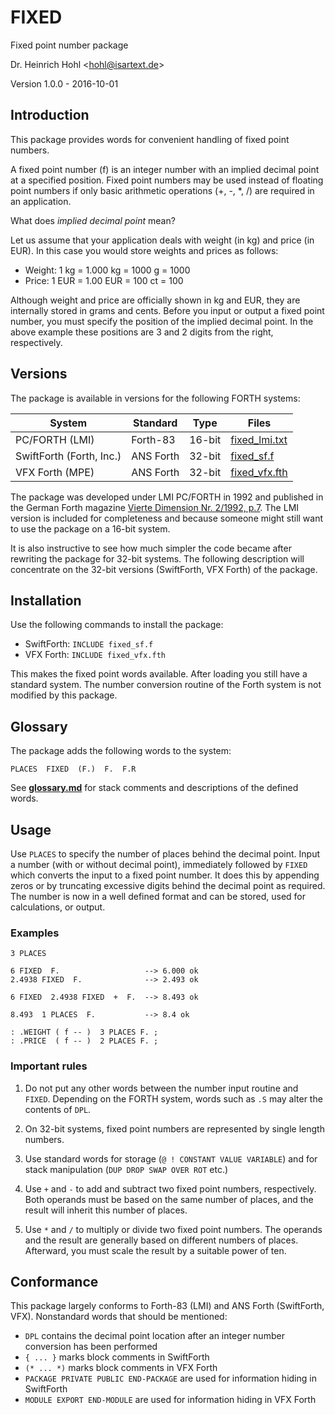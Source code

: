 # FIXED

Fixed point number package

Dr. Heinrich Hohl <<hohl@isartext.de>>

Version 1.0.0 - 2016-10-01

## Introduction

This package provides words for convenient handling of fixed point numbers.

A fixed point number (f) is an integer number with an implied decimal point at a specified position. Fixed point numbers may be used instead of floating point numbers if only basic arithmetic operations (+, -, \*, /) are required in an application.

What does *implied decimal point* mean?

Let us assume that your application deals with weight (in kg) and price (in EUR). In this case you would store weights and prices as follows:

- Weight: 1 kg = 1.000 kg = 1000 g = 1000
- Price: 1 EUR = 1.00 EUR = 100 ct = 100

Although weight and price are officially shown in kg and EUR, they are internally stored in grams and cents. Before you input or output a fixed point number, you must specify the position of the implied decimal point. In the above example these positions are 3 and 2 digits from the right, respectively.

## Versions

The package is available in versions for the following FORTH systems:

|System                  |Standard |Type  |Files                            |
|------------------------|---------|------|---------------------------------|
|PC/FORTH (LMI)          |Forth-83 |16-bit|[fixed\_lmi.txt](fixed_lmi.txt)  |
|SwiftForth (Forth, Inc.)|ANS Forth|32-bit|[fixed\_sf.f](fixed_sf.f)        |
|VFX Forth (MPE)         |ANS Forth|32-bit|[fixed\_vfx.fth](fixed_vfx.fth)  |

The package was developed under LMI PC/FORTH in 1992 and published in the German Forth magazine [Vierte Dimension Nr. 2/1992, p.7][1]. The LMI version is included for completeness and because someone might still want to use the package on a 16-bit system.

It is also instructive to see how much simpler the code became after rewriting the package for 32-bit systems. The following description will concentrate on the 32-bit versions (SwiftForth, VFX Forth) of the package.

## Installation

Use the following commands to install the package:

- SwiftForth: `INCLUDE fixed_sf.f`
- VFX Forth: `INCLUDE fixed_vfx.fth`

This makes the fixed point words available. After loading you still have a standard system. The number conversion routine of the Forth system is not modified by this package.

## Glossary

The package adds the following words to the system:

	PLACES  FIXED  (F.)  F.  F.R

See [**glossary.md**](glossary.md) for stack comments and descriptions of the defined words.

## Usage

Use `PLACES` to specify the number of places behind the decimal point. Input a number (with or without decimal point), immediately followed by `FIXED` which converts the input to a fixed point number. It does this by appending zeros or by truncating excessive digits behind the decimal point as required. The number is now in a well defined format and can be stored, used for calculations, or output. 

### Examples

	3 PLACES

	6 FIXED  F.                   --> 6.000 ok
	2.4938 FIXED  F.              --> 2.493 ok

	6 FIXED  2.4938 FIXED  +  F.  --> 8.493 ok

	8.493  1 PLACES  F.           --> 8.4 ok

	: .WEIGHT ( f -- )  3 PLACES F. ;
	: .PRICE  ( f -- )  2 PLACES F. ;

### Important rules

1. Do not put any other words between the number input routine and `FIXED`. Depending on the FORTH system, words such as `.S` may alter the contents of `DPL`.  

2. On 32-bit systems, fixed point numbers are represented by single length numbers.

3. Use standard words for storage (`@ ! CONSTANT VALUE VARIABLE`) and for stack manipulation (`DUP DROP SWAP OVER ROT` etc.)

4. Use `+` and `-` to add and subtract two fixed point numbers, respectively. Both operands must be based on the same number of places, and the result will inherit this number of places.

5. Use `*` and `/` to multiply or divide two fixed point numbers. The operands and the result are generally based on different numbers of places. Afterward, you must scale the result by a suitable power of ten.

## Conformance

This package largely conforms to Forth-83 (LMI) and ANS Forth (SwiftForth, VFX). Nonstandard words that should be mentioned:

- `DPL` contains the decimal point location after an integer number conversion has been performed
- `{ ... }` marks block comments in SwiftForth
- `(* ... *)` marks block comments in VFX Forth
- `PACKAGE PRIVATE PUBLIC END-PACKAGE` are used for information hiding in SwiftForth
- `MODULE EXPORT END-MODULE` are used for information hiding in VFX Forth

[1]: https://www.forth-ev.de/filemgmt/viewcat.php?cid=2
